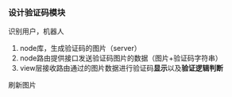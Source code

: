 ### 设计验证码模块

识别用户，机器人

1. node库，生成验证码的图片（server）
2. node路由提供接口发送验证码图片的数据（图片+验证码字符串）
3. view层接收路由通过的图片数据进行验证码**显示**以及**验证逻辑判断**

刷新图片